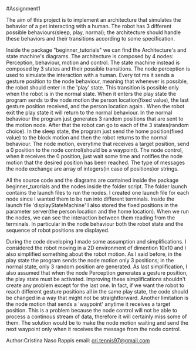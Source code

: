 #Assignment1

The aim of this project is to implement an architecture that simulates the behavior of a pet interacting with a human. The robot has 3 different possible behaviours(sleep, play, normal); the architecture should handle these behaviors and their transitions according to some specification.

Inside the package "beginner_tutorials" we can find the Architecture's and state machine's diagrams.
The architecture is composed by 4 nodes: Perception, behaviour, motion and control. The state machine instead is composed by 3 states and their possible transitions.
The node perception is used to simulate the interaction with a human. Every tot ms it sends a gesture position to the node behaviour, meaning that whenever is possible, the robot should enter in the 'play' state. This transition is possible only when the robot is in the normal state. When it enters the play state the program sends to the node motion the person location(fixed value), the last gesture position received, and  the person location again . When the robot exit the play state it will return to the normal behaviour. 
In the normal behaviour the program just generates 3 random positions that are sent to the motion node. After that the robot can go to each of the 3 states(random choice). 
In the sleep state, the program just send the home position(fixed value) to the block motion and then the robot returns to the normal behaviour.
The node motion, everytime that receives a target position, send a 0 position to the node control(should be a waypoint). 
The node control, when it receives the 0 position, just wait some time and notifies the node motion that the desired position has been reached.
The type of messages the node exchange are array of integers(in case of positions)or strings.

All the source code and the diagrams are contained inside the package beginner_turorials and the nodes inside the folder script.
The folder launch contains the launch files to run the nodes. I created one launch file for each node since I wanted them to be run into different terminals. Inside the launch file 'displayStateMachine' I also stored the fixed positions in the parameter server(the person location and the home location).
When we run the nodes, we can see the interaction between them reading from the terminals. In particular in the node behaviour both the robot state and the sequence of robot positions are displayed.

During the code developing I made some assumption and simplifications. 
I considered the robot moving in a 2D environment of dimention 10x10 and I also simplified something about the robot motion. 
As I said before, in the play state the program sends the node motion only 3 positions; in the normal state, only 3 random position are generated. As last simplification, I also assumed that when the node Perception generates a gesture position, the play state must be activated. Improving these simplifications shouldn't create any problem except for the last one. In fact, if we want the robot to reach different gesture positions all in the same play state, the code should be changed in a way that might not be straightforward.
Another limitation is the node motion that sends a 'waypoint' anytime it receives a target position. This is a problem because the node control will not be able to process a continous stream of data, therefore it will certainly miss some of them. The solution would be to make the node motion waiting and send the next waypoint only when it receives the message from the node control.



Author:Cristina Naso Rappis
email: cri.tennis97@gmail.com

